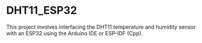 # DHT11_ESP32
This project involves interfacing the DHT11 temperature and humidity sensor with an ESP32 using the Arduino IDE or ESP-IDF (Cpp).

